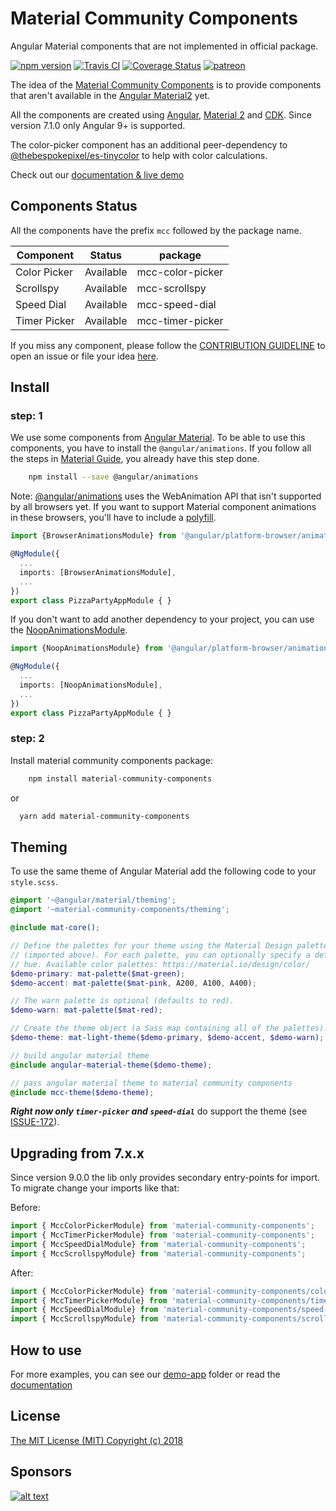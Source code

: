 # Material Community Components
Angular Material components that are not implemented in official package.

[![npm version](https://badge.fury.io/js/material-community-components.svg)](https://badge.fury.io/js/material-community-components)
[![Travis CI](https://travis-ci.org/tiaguinho/material-community-components.svg?branch=master)](https://travis-ci.org/tiaguinho/material-community-components)
[![Coverage Status](https://coveralls.io/repos/github/tiaguinho/material-community-components/badge.svg?branch=master)](https://coveralls.io/github/tiaguinho/material-community-components?branch=master)
[![patreon](https://img.shields.io/badge/patreon-donate-yellow.svg)](https://www.patreon.com/temporin)

The idea of the [Material Community Components]() is to provide components that aren't available in the [Angular Material2](https://material.angular.io) yet.

All the components are created using [Angular](https://angular.io), [Material 2](https://material.angular.io) and [CDK](https://material.angular.io/cdk). Since version 7.1.0 only Angular 9+ is supported.

The color-picker component has an additional peer-dependency to [@thebespokepixel/es-tinycolor](https://github.com/thebespokepixel/es-tinycolor) to help with color calculations.

Check out our [documentation & live demo](https://tiaguinho.github.io/material-community-components/)

## Components Status

All the components have the prefix `mcc` followed by the package name.

| Component    | Status    | package          |
| ------------ | --------- | ---------------- |
| Color Picker | Available | mcc-color-picker |
| Scrollspy    | Available | mcc-scrollspy    |
| Speed Dial   | Available | mcc-speed-dial   |
| Timer Picker | Available | mcc-timer-picker |

If you miss any component, please follow the [CONTRIBUTION GUIDELINE](https://github.com/tiaguinho/material-community-components/blob/master/CONTRIBUTING.md) to open an issue or file your idea [here](https://github.com/tiaguinho/material-community-components/issues/89).

## Install

### step: 1

We use some components from [Angular Material](https://material.angular.io/). To be able to use this components, you have to install the `@angular/animations`. If you follow all the steps in [Material Guide](https://material.angular.io/guide/getting-started), you already have this step done.

```bash
    npm install --save @angular/animations
```

Note: [@angular/animations](https://angular.io/guide/animations) uses the WebAnimation API that isn't supported by all browsers yet. If you want to support Material component animations in these browsers, you'll have to include a [polyfill](https://github.com/web-animations/web-animations-js).

```typescript
import {BrowserAnimationsModule} from '@angular/platform-browser/animations';

@NgModule({
  ...
  imports: [BrowserAnimationsModule],
  ...
})
export class PizzaPartyAppModule { }
```

If you don't want to add another dependency to your project, you can use the [NoopAnimationsModule](https://angular.io/api/platform-browser/animations/NoopAnimationsModule).

```typescript
import {NoopAnimationsModule} from '@angular/platform-browser/animations';

@NgModule({
  ...
  imports: [NoopAnimationsModule],
  ...
})
export class PizzaPartyAppModule { }
```

### step: 2

Install material community components package:

```bash
    npm install material-community-components
```

or

```bash
  yarn add material-community-components
```

## Theming

To use the same theme of Angular Material add the following code to your ```style.scss```.

```scss
@import '~@angular/material/theming';
@import '~material-community-components/theming';

@include mat-core();

// Define the palettes for your theme using the Material Design palettes available in palette.scss
// (imported above). For each palette, you can optionally specify a default, lighter, and darker
// hue. Available color palettes: https://material.io/design/color/
$demo-primary: mat-palette($mat-green);
$demo-accent: mat-palette($mat-pink, A200, A100, A400);

// The warn palette is optional (defaults to red).
$demo-warn: mat-palette($mat-red);

// Create the theme object (a Sass map containing all of the palettes).
$demo-theme: mat-light-theme($demo-primary, $demo-accent, $demo-warn);

// build angular material theme
@include angular-material-theme($demo-theme);

// pass angular material theme to material community components
@include mcc-theme($demo-theme);
```
***Right now only ```timer-picker``` and ```speed-dial```*** do support the theme (see [ISSUE-172](https://github.com/tiaguinho/material-community-components/issues/172)).

## Upgrading from 7.x.x

Since version 9.0.0 the lib only provides secondary entry-points for import. To migrate change your imports like that:

Before:
```typescript
import { MccColorPickerModule} from 'material-community-components';
import { MccTimerPickerModule} from 'material-community-components';
import { MccSpeedDialModule} from 'material-community-components';
import { MccScrollspyModule} from 'material-community-components';
```

After:
```typescript
import { MccColorPickerModule} from 'material-community-components/color-picker';
import { MccTimerPickerModule} from 'material-community-components/timer-picker';
import { MccSpeedDialModule} from 'material-community-components/speed-dial';
import { MccScrollspyModule} from 'material-community-components/scrollspy';
```
## How to use

For more examples, you can see our [demo-app](https://github.com/tiaguinho/material-community-components/tree/master/projects/demo) folder or read the [documentation](https://tiaguinho.github.io/material-community-components/)

## License

[The MIT License (MIT) Copyright (c) 2018](http://opensource.org/licenses/MIT)

## Sponsors

[![alt text](https://github.com/tiaguinho/material-community-components/raw/master/images/sponsor-egoi.png 'E-goi')](https://www.e-goi.com)
